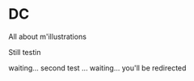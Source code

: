 # DC
All about m'illustrations

Still testin

waiting...
second test ... waiting... you'll be redirected
 
<html>
<head>
<title>Redirection en HTML</title>
 
<meta http-equiv="refresh" content="1; URL=https://condefruit.github.io/DC/homepage.html">
</head>
 
<body>
</body>
 
</html>
